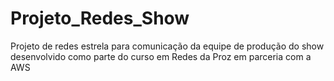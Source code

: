 # Projeto_Redes_Show
Projeto de redes estrela para comunicação da equipe de produção do show desenvolvido como parte do curso em Redes da Proz em parceria com a AWS
